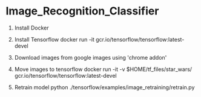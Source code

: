 # Image_Recognition_Classifier


1. Install Docker
2. Install Tensorflow
docker run -it gcr.io/tensorflow/tensorflow:latest-devel

3. Download images from google images using 'chrome addon'
4. Move images to tensorflow
docker run -it -v $HOME/tf_files/star_wars/ gcr.io/tensorflow/tensorflow:latest-devel
5. Retrain model
python ./tensorflow/examples/image_retraining/retrain.py
